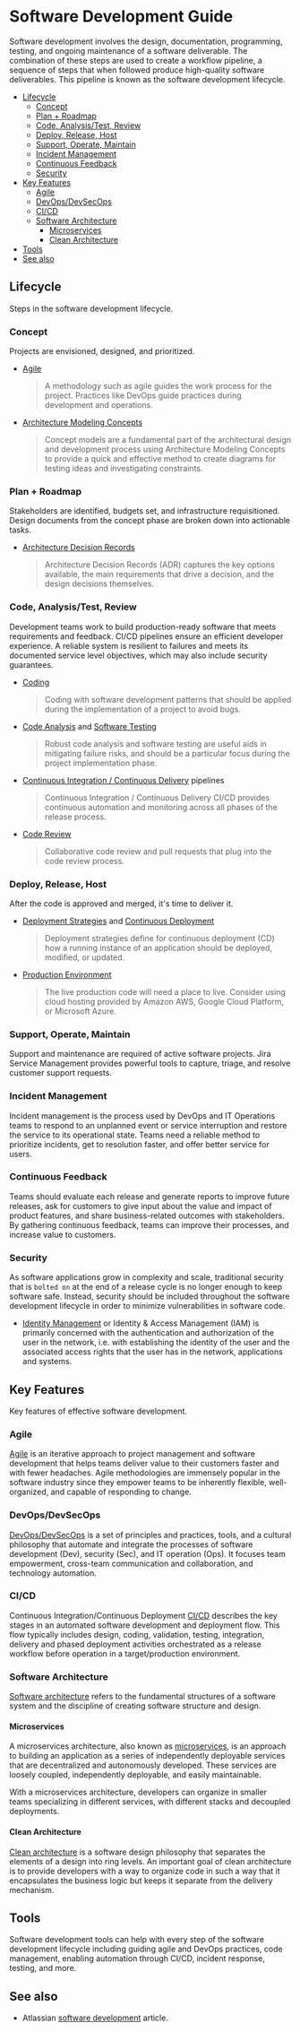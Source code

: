 # Software Development Guide

Software development involves the design, documentation, programming, testing, and ongoing maintenance of a software deliverable. The combination of these steps are used to create a workflow pipeline, a sequence of steps that when followed produce high-quality software deliverables. This pipeline is known as the software development lifecycle.

- [Lifecycle](#lifecycle)
  - [Concept](#concept)
  - [Plan + Roadmap](#plan--roadmap)
  - [Code, Analysis/Test, Review](#code-analysistest-review)
  - [Deploy, Release, Host](#deploy-release-host)
  - [Support, Operate, Maintain](#support-operate-maintain)
  - [Incident Management](#incident-management)
  - [Continuous Feedback](#continuous-feedback)
  - [Security](#security)
- [Key Features](#key-features)
  - [Agile](#agile)
  - [DevOps/DevSecOps](#devopsdevsecops)
  - [CI/CD](#cicd)
  - [Software Architecture](#software-architecture)
    - [Microservices](#microservices)
    - [Clean Architecture](#clean-architecture)
- [Tools](#tools)
- [See also](#see-also)

## Lifecycle

Steps in the software development lifecycle.

### Concept

Projects are envisioned, designed, and prioritized.

- [Agile](../about/agile.md)
  > A methodology such as agile guides the work process for the project. Practices like DevOps guide practices during development and operations.

- [Architecture Modeling Concepts](../about/architecture-modeling-concepts.md)
  > Concept models are a fundamental part of the architectural design and development process using Architecture Modeling Concepts to provide a quick and effective method to create diagrams for testing ideas and investigating constraints.

### Plan + Roadmap

Stakeholders are identified, budgets set, and infrastructure requisitioned. Design documents from the concept phase are broken down into actionable tasks.

- [Architecture Decision Records](../about/architecture-decision-records.md)
  > Architecture Decision Records (ADR) captures the key options available, the main requirements that drive a decision, and the design decisions themselves.

### Code, Analysis/Test, Review

Development teams work to build production-ready software that meets requirements and feedback. CI/CD pipelines ensure an efficient developer experience. A reliable system is resilient to failures and meets its documented service level objectives, which may also include security guarantees.

- [Coding](../about/coding-guide.md)
  > Coding with software development patterns that should be applied during the implementation of a project to avoid bugs.

- [Code Analysis](../about/code-analysis.md) and [Software Testing](../about/software-testing.md)
  > Robust code analysis and software testing are useful aids in mitigating failure risks, and should be a particular focus during the project implementation phase.

- [Continuous Integration / Continuous Delivery](../about/ci-cd.md) pipelines
  > Continuous Integration / Continuous Delivery CI/CD provides continuous automation and monitoring across all phases of the release process.

- [Code Review](../about/code-review-guide.md)
  > Collaborative code review and pull requests that plug into the code review process.

### Deploy, Release, Host

After the code is approved and merged, it's time to deliver it.

- [Deployment Strategies](../about/deployment-strategies.md) and [Continuous Deployment](../about/ci-cd.md)
  > Deployment strategies define for continuous deployment (CD) how a running instance of an application should be deployed, modified, or updated.

- [Production Environment](../about/software-environments.md)
  > The live production code will need a place to live. Consider using cloud hosting provided by Amazon AWS, Google Cloud Platform, or Microsoft Azure.

### Support, Operate, Maintain

Support and maintenance are required of active software projects. Jira Service Management provides powerful tools to capture, triage, and resolve customer support requests.

### Incident Management

Incident management is the process used by DevOps and IT Operations teams to respond to an unplanned event or service interruption and restore the service to its operational state. Teams need a reliable method to prioritize incidents, get to resolution faster, and offer better service for users.

### Continuous Feedback

Teams should evaluate each release and generate reports to improve future releases, ask for customers to give input about the value and impact of product features, and share business-related outcomes with stakeholders. By gathering continuous feedback, teams can improve their processes, and increase value to customers.

### Security

As software applications grow in complexity and scale, traditional security that is `bolted on` at the end of a release cycle is no longer enough to keep software safe. Instead, security should be included throughout the software development lifecycle in order to minimize vulnerabilities in software code.

- [Identity Management](../about/identity-management.md) or Identity & Access Management (IAM) is primarily concerned with the authentication and authorization of the user in the network, i.e. with establishing the identity of the user and the associated access rights that the user has in the network, applications and systems.

## Key Features

Key features of effective software development.

### Agile

[Agile](../about/agile.md) is an iterative approach to project management and software development that helps teams deliver value to their customers faster and with fewer headaches. Agile methodologies are immensely popular in the software industry since they empower teams to be inherently flexible, well-organized, and capable of responding to change.

### DevOps/DevSecOps

[DevOps/DevSecOps](../about/devops.md) is a set of principles and practices, tools, and a cultural philosophy that automate and integrate the processes of software development (Dev), security (Sec), and IT operation (Ops). It focuses team empowerment, cross-team communication and collaboration, and technology automation.

### CI/CD

Continuous Integration/Continuous Deployment [CI/CD](../about/ci-cd.md) describes the key stages in an automated software development and deployment flow. This flow typically includes design, coding, validation, testing, integration, delivery and phased deployment activities orchestrated as a release workflow before operation in a target/production environment.

### Software Architecture

[Software architecture](../about/software-architecture.md) refers to the fundamental structures of a software system and the discipline of creating software structure and design.

#### Microservices

A microservices architecture, also known as [microservices](../about/microservices.md), is an approach to building an application as a series of independently deployable services that are decentralized and autonomously developed. These services are loosely coupled, independently deployable, and easily maintainable.

With a microservices architecture, developers can organize in smaller teams specializing in different services, with different stacks and decoupled deployments.

#### Clean Architecture

[Clean architecture](../about/software-architecture.md#clean-architecture) is a software design philosophy that separates the elements of a design into ring levels. An important goal of clean architecture is to provide developers with a way to organize code in such a way that it encapsulates the business logic but keeps it separate from the delivery mechanism.

## Tools

Software development tools can help with every step of the software development lifecycle including guiding agile and DevOps practices, code management, enabling automation through CI/CD, incident response, testing, and more.

## See also

- Atlassian [software development](https://www.atlassian.com/de/software-development) article.
